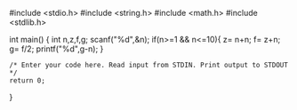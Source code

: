 #include <stdio.h>
#include <string.h>
#include <math.h>
#include <stdlib.h>

int main() {
int n,z,f,g;
    scanf("%d",&n);
    if(n>=1 && n<=10){
      z=  n+n;
       f= z+n;
       g= f/2;
       printf("%d",g-n);
    }
    
    
    /* Enter your code here. Read input from STDIN. Print output to STDOUT */    
    return 0;
}
